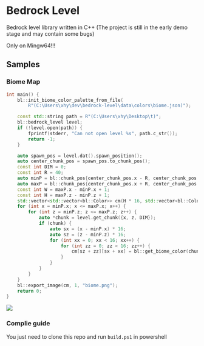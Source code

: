# Bedrock Level

Bedrock level library written in C++
(The project is still in the early demo stage and may contain some bugs)

Only on Mingw64!!!

## Samples

### Biome Map

```c++
int main() {
    bl::init_biome_color_palette_from_file(
        R"(C:\Users\xhy\dev\bedrock-level\data\colors\biome.json)");

    const std::string path = R"(C:\Users\xhy\Desktop\t)";
    bl::bedrock_level level;
    if (!level.open(path)) {
        fprintf(stderr, "Can not open level %s", path.c_str());
        return -1;
    }

    auto spawn_pos = level.dat().spawn_position();
    auto center_chunk_pos = spawn_pos.to_chunk_pos();
    const int DIM = 0;
    const int R = 40;
    auto minP = bl::chunk_pos{center_chunk_pos.x - R, center_chunk_pos.z - R, DIM};
    auto maxP = bl::chunk_pos{center_chunk_pos.x + R, center_chunk_pos.z + R, DIM};
    const int W = maxP.x - minP.x + 1;
    const int H = maxP.z - minP.z + 1;
    std::vector<std::vector<bl::Color>> cm(H * 16, std::vector<bl::Color>(W * 16, bl::Color()));
    for (int x = minP.x; x <= maxP.x; x++) {
        for (int z = minP.z; z <= maxP.z; z++) {
            auto *chunk = level.get_chunk({x, z, DIM});
            if (chunk) {
                auto sx = (x - minP.x) * 16;
                auto sz = (z - minP.z) * 16;
                for (int xx = 0; xx < 16; xx++) {
                    for (int zz = 0; zz < 16; zz++) {
                        cm[sz + zz][sx + xx] = bl::get_biome_color(chunk->get_top_biome(xx, zz));
                    }
                }
            }
        }
    }
    bl::export_image(cm, 1, "biome.png");
    return 0;
}
```

![](pics/biome.png)

### Complie guide

You just need to clone this repo and run `build.ps1` in powershell
